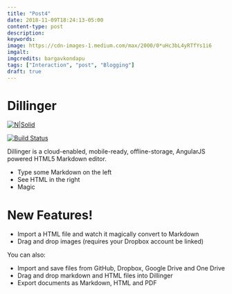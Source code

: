 ```yaml
---
title: "Post4"
date: 2018-11-09T18:24:13-05:00
content-type: post
description:
keywords:
image: https://cdn-images-1.medium.com/max/2000/0*uHc3bL4yRTfYs1i6
imgalt:
imgcredits: bargavkondapu
tags: ["Interaction", "post", "Blogging"]
draft: true
---
```

[comment]: # ( Post include personal views, articles, tutorials. )

# Dillinger

[![N|Solid](https://cldup.com/dTxpPi9lDf.thumb.png)](https://nodesource.com/products/nsolid)

[![Build Status](https://travis-ci.org/joemccann/dillinger.svg?branch=master)](https://travis-ci.org/joemccann/dillinger)

Dillinger is a cloud-enabled, mobile-ready, offline-storage, AngularJS powered HTML5 Markdown editor.

  - Type some Markdown on the left
  - See HTML in the right
  - Magic

# New Features!

  - Import a HTML file and watch it magically convert to Markdown
  - Drag and drop images (requires your Dropbox account be linked)


You can also:
  - Import and save files from GitHub, Dropbox, Google Drive and One Drive
  - Drag and drop markdown and HTML files into Dillinger
  - Export documents as Markdown, HTML and PDF
